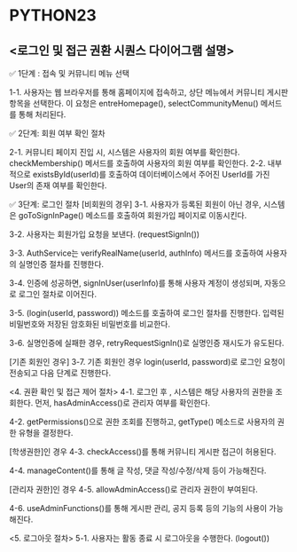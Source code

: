 # PYTHON23


## <로그인 및 접근 권환 시퀀스 다이어그램 설명>

✅ 1단계 : 접속 및 커뮤니티 메뉴 선택

1-1.
사용자는 웹 브라우저를 통해 홈페이지에 접속하고, 상단 메뉴에서 커뮤니티 게시판 항목을 선택한다.
이 요청은 entreHomepage(), selectCommunityMenu() 메서드를 통해 처리된다.


✅ 2단계: 회원 여부 확인 절차

2-1.  커뮤니티 페이지 진입 시, 시스템은 사용자의 회원 여부를 확인한다. checkMembership() 메서드를 호출하여 사용자의 회원 여부를 확인한다.
2-2. 내부적으로 existsById(userId)를 호출하여 데이터베이스에서 주어진 UserId를 가진 User의 존재 여부를 확인한다.


✅ 3단계:  로그인 절차
[비회원의 경우]
3-1. 
사용자가 등록된 회원이 아닌 경우, 
시스템은 goToSignInPage() 메소드를 호출하여 회원가입 페이지로 이동시킨다. 

3-2.
사용자는 회원가입 요청을 보낸다. (requestSignIn())

3-3. 
AuthService는 verifyRealName(userId, authInfo) 메서드를 호출하여  사용자의 실명인증 절차를 진행한다. 

3-4. 
인증에 성공하면, signInUser(userInfo)를 통해 사용자 계정이 생성되며, 자동으로 로그인 절차로 이어진다.

3-5.
(login(userId, password)) 메소드를 호출하여 로그인 절차를 진행한다.
입력된 비밀번호와 저장된 암호화된 비밀번호를 비교한다.

3-6.
실명인증에 실패한 경우,
retryRequestSignIn()로 실명인증 재시도가 유도된다.

[기존 회원인 경우]
3-7.
기존 회원인 경우 login(userId, password)로 로그인 요청이 전송되고 다음 단계로 진행한다. 


<4. 권환 확인 및 접근 제어 절차>
4-1.
로그인 후 , 시스템은 해당 사용자의 권한을 조회한다.
먼저, hasAdminAccess()로 관리자 여부를 확인한다. 

4-2. 
getPermissions()으로 권한 조회를 진행하고,
getType() 메소드로 사용자의 권한 유형을 결정한다.



[학생권한]인 경우
4-3. 
checkAccess()를 통해 커뮤니티 게시판 접근이 허용된다.

4-4. 
manageContent()를 통해 글 작성, 댓글 작성/수정/삭제 등이 가능해진다.


[관리자 권한]인 경우 
4-5. 
allowAdminAccess()로 관리자 권한이 부여된다.

4-6. 
useAdminFunctions()를 통해 게시판 관리, 공지 등록 등의 기능의 사용이 가능해진다. 

<5. 로그아웃 절차>
5-1. 
사용자는 활동 종료 시 로그아웃을 수행한다. (logout())
